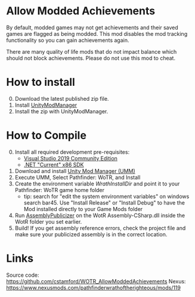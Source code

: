 # Allow Modded Achievements

By default, modded games may not get achievements and their saved games are flagged as being modded. This mod disables the mod tracking functionality so you can gain achievements again.

There are many quality of life mods that do not impact balance which should not block achievements. Please do not use this mod to cheat.

# How to install

0. Download the latest published zip file.
1. Install [UnityModManager](https://www.nexusmods.com/site/mods/21)
2. Install the zip with UnityModManager.

# How to Compile

0. Install all required development pre-requisites:
	- [Visual Studio 2019 Community Edition](https://visualstudio.microsoft.com/downloads/)
	- [.NET "Current" x86 SDK](https://dotnet.microsoft.com/download/visual-studio-sdks)
1. Download and install [Unity Mod Manager (UMM)](https://www.nexusmods.com/site/mods/21)
2. Execute UMM, Select Pathfinder: WoTR, and Install
3. Create the environment variable *WrathInstallDir* and point it to your Pathfinder: WoTR game home folder
	- tip: search for "edit the system environment variables" on windows search bar45. Use "Install Release" or "Install Debug" to have the Mod installed directly to your Game Mods folder
4. Run [AssemblyPublicizer](https://github.com/CabbageCrow/AssemblyPublicizer) on the WotR Assembly-CSharp.dll inside the WotR folder you set earlier.
5. Build! If you get assembly reference errors, check the project file and make sure your publicized assembly is in the correct location.

# Links

Source code: https://github.com/cstamford/WOTR_AllowModdedAchievements
Nexus: https://www.nexusmods.com/pathfinderwrathoftherighteous/mods/119
